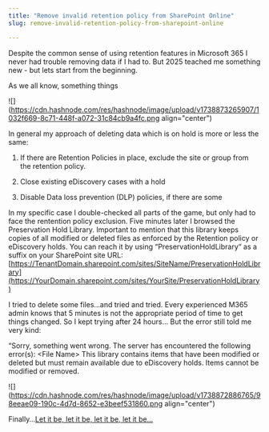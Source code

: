 ```yaml
---
title: "Remove invalid retention policy from SharePoint Online"
slug: remove-invalid-retention-policy-from-sharepoint-online

---
```


Despite the common sense of using retention features in Microsoft 365 I never had trouble removing data if I had to. But 2025 teached me something new - but lets start from the beginning.

As we all know, something things

![](https://cdn.hashnode.com/res/hashnode/image/upload/v1738873265907/1032f669-8c71-448f-a072-31c84cb9a4fc.png align="center")

In general my approach of deleting data which is on hold is more or less the same:

1. If there are Retention Policies in place, exclude the site or group from the retention policy.
    
2. Close existing eDiscovery cases with a hold
    
3. Disable Data loss prevention (DLP) policies, if there are some
    

In my specific case I double-checked all parts of the game, but only had to face the rentention policy exclusion. Five minutes later I browsed the Preservation Hold Library. Important to mention that this library keeps copies of all modified or deleted files as enforced by the Retention policy or eDiscovery holds. You can reach it by using “PreservationHoldLibrary“ as a suffix on your SharePoint site URL: [https://TenantDomain.sharepoint.com/sites/SiteName/PreservationHoldLibrary](https://YourDomain.sharepoint.com/sites/YourSite/PreservationHoldLibrary)

I tried to delete some files…and tried and tried. Every experienced M365 admin knows that 5 minutes is not the appropriate period of time to get things changed. So I kept trying after 24 hours… But the error still told me very kind:

“Sorry, something went wrong. The server has encountered the following error(s): &lt;File Name&gt; This library contains items that have been modified or deleted but must remain available due to eDiscovery holds. Items cannot be modified or removed.

![](https://cdn.hashnode.com/res/hashnode/image/upload/v1738872886765/98eeae09-190c-4d7d-8652-e3beef531860.png align="center")

  

Finally…[Let it be, let it be, let it be, let it be…](https://www.youtube.com/watch?v=QDYfEBY9NM4)